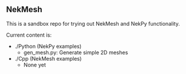 ## NekMesh
This is a sandbox repo for trying out NekMesh and NekPy functionality.

Current content is:

- ./Python (NekPy examples)
    - gen_mesh.py: Generate simple 2D meshes
- ./Cpp (NekMesh examples)
    - None yet
